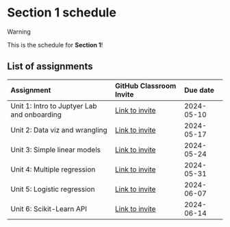 # Section 1 schedule

> [!WARNING]  
> This is the schedule for **Section 1**!

## List of assignments

| **Assignment** | **GitHub Classroom Invite** | **Due date** |
|:--- |:--- |:--- |
| Unit 1: Intro to Juptyer Lab and onboarding | [Link to invite](https://classroom.github.com/a/URSufLXx) | 2024-05-10 |
| Unit 2: Data viz and wrangling | [Link to invite](https://classroom.github.com/a/mKyNqCWE) | 2024-05-17 |
| Unit 3: Simple linear models | [Link to invite](https://classroom.github.com/a/_b0uj0dO) | 2024-05-24 |
| Unit 4: Multiple regression | [Link to invite](https://classroom.github.com/a/MzXN533W) | 2024-05-31 |
| Unit 5: Logistic regression | [Link to invite](https://classroom.github.com/a/psdk0fEo) | 2024-06-07 |
| Unit 6: Scikit-Learn API | [Link to invite](https://classroom.github.com/a/l9uYoyRL) | 2024-06-14 |
<!--
| Unit 7: Virtual sampling | [Link to invite]() | 2024-03-01 |
| Unit 8: Bootstrap sampling and confidence intervals | [Link to invite]() | 2024-03-08 |
| Unit 9: Hypothesis testing | [Link to invite]() | 2024-03-15 |
| Unit 10: Inference for regression | [Link to invite]() | 2024-03-22 | 
| Unit 11: Decision trees | [Link to invite]() | 2024-04-05 |
| Unit 12: Non-linear models | [Link to invite]() | 2023-04-12 |
| Unit 13: Evaluating model performance| [Link to invite]() | 2023-04-17 |
-->
